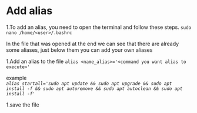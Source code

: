 # Add alias 

1.To add an alias, you need to open the terminal and follow these steps.
`sudo nano /home/<user>/.bashrc`

In the file that was opened at the end we can see that there are already some aliases, just below them you can add your own aliases

1.Add an alias to the file
`alias <name_alias>='<command you want alias to execute>'`

example
<br>
*`alias startall='sudo apt update && sudo apt upgrade && sudo apt install -f && sudo apt autoremove && sudo apt autoclean && sudo apt install -f'`*

1.save the file
